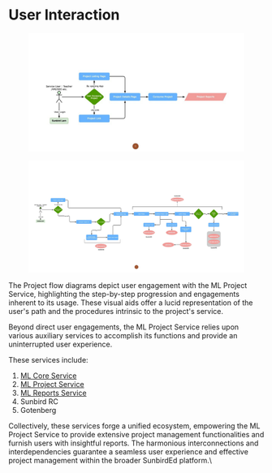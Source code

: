 # User Interaction





<figure><img src="../../../../../.gitbook/assets/projects-flow1-lvl0.jpeg" alt=""><figcaption></figcaption></figure>



<figure><img src="../../../../../.gitbook/assets/projects-flow1-lvl1.jpeg" alt=""><figcaption></figcaption></figure>

The Project flow diagrams depict user engagement with the ML Project Service, highlighting the step-by-step progression and engagements inherent to its usage. These visual aids offer a lucid representation of the user's path and the procedures intrinsic to the project's service.

Beyond direct user engagements, the ML Project Service relies upon various auxiliary services to accomplish its functions and provide an uninterrupted user experience.

These services include:

1. [ML Core Service](../ml-core-service.md)
2. [ML Project Service](../ml-project-service.md)
3. [ML Reports Service](../ml-report-service.md)
4. Sunbird RC
5. Gotenberg&#x20;

Collectively, these services forge a unified ecosystem, empowering the ML Project Service to provide extensive project management functionalities and furnish users with insightful reports. The harmonious interconnections and interdependencies guarantee a seamless user experience and effective project management within the broader SunbirdEd platform.\


